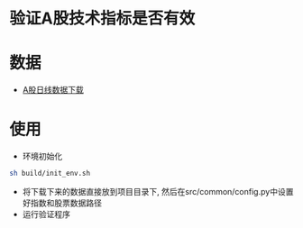 # 验证A股技术指标是否有效
# 数据
* [A股日线数据下载](https://www.yucezhe.com/product/data/trading)

# 使用
* 环境初始化
```bash
sh build/init_env.sh
```
* 将下载下来的数据直接放到项目目录下, 然后在src/common/config.py中设置好指数和股票数据路径
* 运行验证程序

